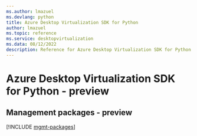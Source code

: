 ```yaml
---
ms.author: lmazuel
ms.devlang: python
title: Azure Desktop Virtualization SDK for Python
author: lmazuel
ms.topic: reference
ms.service: desktopvirtualization
ms.data: 08/12/2022
description: Reference for Azure Desktop Virtualization SDK for Python
---
```

# Azure Desktop Virtualization SDK for Python - preview

## Management packages - preview
[!INCLUDE [mgmt-packages](desktop-virtualization-mgmt-index.md)]